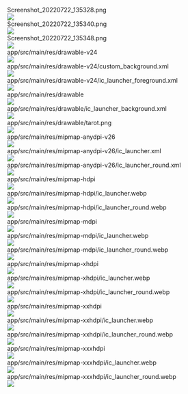 Screenshot_20220722_135328.png  
<img src="https://github.com/azuredragon3000/googleconsole_tarot_bullethellactivity/blob/master/Screenshot_20220722_135328.png" />   
Screenshot_20220722_135340.png  
<img src="https://github.com/azuredragon3000/googleconsole_tarot_bullethellactivity/blob/master/Screenshot_20220722_135340.png" />   
Screenshot_20220722_135348.png  
<img src="https://github.com/azuredragon3000/googleconsole_tarot_bullethellactivity/blob/master/Screenshot_20220722_135348.png" />   
app/src/main/res/drawable-v24  
<img src="https://github.com/azuredragon3000/googleconsole_tarot_bullethellactivity/blob/master/app/src/main/res/drawable-v24" />   
app/src/main/res/drawable-v24/custom_background.xml  
<img src="https://github.com/azuredragon3000/googleconsole_tarot_bullethellactivity/blob/master/app/src/main/res/drawable-v24/custom_background.xml" />   
app/src/main/res/drawable-v24/ic_launcher_foreground.xml  
<img src="https://github.com/azuredragon3000/googleconsole_tarot_bullethellactivity/blob/master/app/src/main/res/drawable-v24/ic_launcher_foreground.xml" />   
app/src/main/res/drawable  
<img src="https://github.com/azuredragon3000/googleconsole_tarot_bullethellactivity/blob/master/app/src/main/res/drawable" />   
app/src/main/res/drawable/ic_launcher_background.xml  
<img src="https://github.com/azuredragon3000/googleconsole_tarot_bullethellactivity/blob/master/app/src/main/res/drawable/ic_launcher_background.xml" />   
app/src/main/res/drawable/tarot.png  
<img src="https://github.com/azuredragon3000/googleconsole_tarot_bullethellactivity/blob/master/app/src/main/res/drawable/tarot.png" />   
app/src/main/res/mipmap-anydpi-v26  
<img src="https://github.com/azuredragon3000/googleconsole_tarot_bullethellactivity/blob/master/app/src/main/res/mipmap-anydpi-v26" />   
app/src/main/res/mipmap-anydpi-v26/ic_launcher.xml  
<img src="https://github.com/azuredragon3000/googleconsole_tarot_bullethellactivity/blob/master/app/src/main/res/mipmap-anydpi-v26/ic_launcher.xml" />   
app/src/main/res/mipmap-anydpi-v26/ic_launcher_round.xml  
<img src="https://github.com/azuredragon3000/googleconsole_tarot_bullethellactivity/blob/master/app/src/main/res/mipmap-anydpi-v26/ic_launcher_round.xml" />   
app/src/main/res/mipmap-hdpi  
<img src="https://github.com/azuredragon3000/googleconsole_tarot_bullethellactivity/blob/master/app/src/main/res/mipmap-hdpi" />   
app/src/main/res/mipmap-hdpi/ic_launcher.webp  
<img src="https://github.com/azuredragon3000/googleconsole_tarot_bullethellactivity/blob/master/app/src/main/res/mipmap-hdpi/ic_launcher.webp" />   
app/src/main/res/mipmap-hdpi/ic_launcher_round.webp  
<img src="https://github.com/azuredragon3000/googleconsole_tarot_bullethellactivity/blob/master/app/src/main/res/mipmap-hdpi/ic_launcher_round.webp" />   
app/src/main/res/mipmap-mdpi  
<img src="https://github.com/azuredragon3000/googleconsole_tarot_bullethellactivity/blob/master/app/src/main/res/mipmap-mdpi" />   
app/src/main/res/mipmap-mdpi/ic_launcher.webp  
<img src="https://github.com/azuredragon3000/googleconsole_tarot_bullethellactivity/blob/master/app/src/main/res/mipmap-mdpi/ic_launcher.webp" />   
app/src/main/res/mipmap-mdpi/ic_launcher_round.webp  
<img src="https://github.com/azuredragon3000/googleconsole_tarot_bullethellactivity/blob/master/app/src/main/res/mipmap-mdpi/ic_launcher_round.webp" />   
app/src/main/res/mipmap-xhdpi  
<img src="https://github.com/azuredragon3000/googleconsole_tarot_bullethellactivity/blob/master/app/src/main/res/mipmap-xhdpi" />   
app/src/main/res/mipmap-xhdpi/ic_launcher.webp  
<img src="https://github.com/azuredragon3000/googleconsole_tarot_bullethellactivity/blob/master/app/src/main/res/mipmap-xhdpi/ic_launcher.webp" />   
app/src/main/res/mipmap-xhdpi/ic_launcher_round.webp  
<img src="https://github.com/azuredragon3000/googleconsole_tarot_bullethellactivity/blob/master/app/src/main/res/mipmap-xhdpi/ic_launcher_round.webp" />   
app/src/main/res/mipmap-xxhdpi  
<img src="https://github.com/azuredragon3000/googleconsole_tarot_bullethellactivity/blob/master/app/src/main/res/mipmap-xxhdpi" />   
app/src/main/res/mipmap-xxhdpi/ic_launcher.webp  
<img src="https://github.com/azuredragon3000/googleconsole_tarot_bullethellactivity/blob/master/app/src/main/res/mipmap-xxhdpi/ic_launcher.webp" />   
app/src/main/res/mipmap-xxhdpi/ic_launcher_round.webp  
<img src="https://github.com/azuredragon3000/googleconsole_tarot_bullethellactivity/blob/master/app/src/main/res/mipmap-xxhdpi/ic_launcher_round.webp" />   
app/src/main/res/mipmap-xxxhdpi  
<img src="https://github.com/azuredragon3000/googleconsole_tarot_bullethellactivity/blob/master/app/src/main/res/mipmap-xxxhdpi" />   
app/src/main/res/mipmap-xxxhdpi/ic_launcher.webp  
<img src="https://github.com/azuredragon3000/googleconsole_tarot_bullethellactivity/blob/master/app/src/main/res/mipmap-xxxhdpi/ic_launcher.webp" />   
app/src/main/res/mipmap-xxxhdpi/ic_launcher_round.webp  
<img src="https://github.com/azuredragon3000/googleconsole_tarot_bullethellactivity/blob/master/app/src/main/res/mipmap-xxxhdpi/ic_launcher_round.webp" />   

